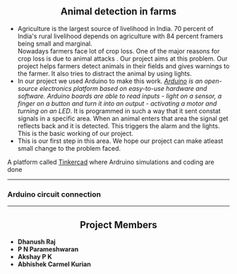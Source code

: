  <h2 align="center"> Animal detection in farms </h2>


- Agriculture is the largest source of livelihood in India. 70 percent of India's rural livelihood depends on agriculture with 84 percent framers being small and marginal.\
Nowadays farmers face lot of crop loss. One of the major reasons for crop loss is due to animal attacks . Our project aims at this problem. Our project helps farmers detect animals in their fields and gives warnings to the farmer. It also tries to distract the animal by using lights. 
- In our project we used Arduino to make this work. *[Arduino](https://www.arduino.cc/) is an open-source electronics platform based on easy-to-use hardware and software. Arduino boards are able to read inputs - light on a sensor, a finger on a button and turn it into an output - activating a motor and turning on an LED*. It is programmed in such a way that it sent constat signals in a specific area. When an animal enters that area the signal get reflects back and it is detected. This triggers the alarm and the lights. This is the basic working of our project. 
- This is our first step in this area. We hope our project can make atleast small change to the problem faced. 

A platform called [Tinkercad](https://www.tinkercad.com/things/flHpOFbJ1CN-arduino-simulator-and) where Ardruino simulations and coding are done

---

<h3 >Arduino circuit connection</h3> 

---

<h2 align="center">  Project Members </h2>

- <b> Dhanush Raj </br>
- P N Parameshwaran </br> 
- Akshay P K </br>
- Abhishek Carmel Kurian </b>



